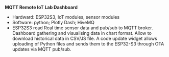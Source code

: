 **MQTT Remote IoT Lab Dashboard**
- Hardward: ESP32S3, IoT modules, sensor modules
- Software: python; Plotly Dash; HiveMQ
- ESP32S3 read Real time sensor data and pub/sub to MQTT broker. Dashboard gathering and visualising data in chart format. Allow to download historical data in CSV/JS file. 
 A code update widget allows uploading of Python files and sends them to the ESP32-S3 through OTA updates via MQTT pub/sub.

